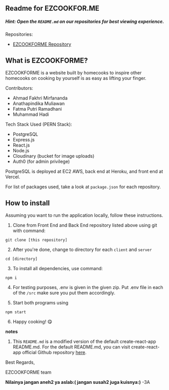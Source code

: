 ## Readme for EZCOOKFOR.ME

##### Hint: Open the `README.md` on our repositories for best viewing experience.

Repositories:

- [EZCOOKFORME Repository](https://github.com/idahdam/ezcookforme)


## What is EZCOOKFORME?

EZCOOKFORME is a website built by homecooks to inspire other homecooks on cooking by yourself is as easy as lifting your finger.

Contributors:
- Ahmad Fakhri Mirfananda
- Anathapindika Muliawan
- Fatma Putri Ramadhani
- Muhammad Hadi


Tech Stack Used (PERN Stack):
- PostgreSQL 
- Express.js
- React.js
- Node.js
- Cloudinary (bucket for image uploads)
- Auth0 (for admin privilege)

PostgreSQL is deployed at EC2 AWS, back end at Heroku, and front end at Vercel.

For list of packages used, take a look at
`package.json` for each repository.

## How to install

Assuming you want to run the application locally, follow these instructions.

1. Clone from Front End and Back End repository listed above using git with command:

`git clone [this repository]`

2. After you're done, change to directory for each `client` and `server`

`cd [directory]`

3. To install all dependencies, use command:

`npm i`

4. For testing purposes, .env is given in the given zip.
Put .env file in each of the `/src` make sure you put them accordingly. 

5. Start both programs using

`npm start`

6. Happy cooking! 😋

**notes**

1. This `README.md` is a modified version of the default create-react-app README.md. For the default README.md, you can visit create-react-app official Github repository [here](https://github.com/facebook/create-react-app).

Best Regards,

EZCOOKFORME team

**Nilainya jangan aneh2 ya aslab:(
    jangan susah2 juga kuisnya:)** -3A
